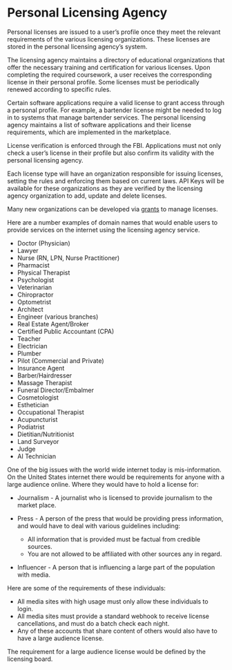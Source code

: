 # Personal Licensing Agency

Personal licenses are issued to a user’s profile once they meet the relevant requirements of the various licensing organizations. These licenses are stored in the personal licensing agency’s system.

The licensing agency maintains a directory of educational organizations that offer the necessary training and certification for various licenses. Upon completing the required coursework, a user receives the corresponding license in their personal profile. Some licenses must be periodically renewed according to specific rules.

Certain software applications require a valid license to grant access through a personal profile. For example, a bartender license might be needed to log in to systems that manage bartender services. The personal licensing agency maintains a list of software applications and their license requirements, which are implemented in the marketplace.

License verification is enforced through the FBI. Applications must not only check a user’s license in their profile but also confirm its validity with the personal licensing agency.

Each license type will have an organization responsible for issuing licenses, setting the rules and enforcing them based on current laws. API Keys will be available for these organizations as they are verified by the licensing agency organization to add, update and delete licenses.

Many new organizations can be developed via [grants](/grants/) to manage licenses.

Here are a number examples of domain names that would enable users to provide services on the internet using the licensing agency service.

- Doctor (Physician)
- Lawyer
- Nurse (RN, LPN, Nurse Practitioner)
- Pharmacist
- Physical Therapist
- Psychologist
- Veterinarian
- Chiropractor
- Optometrist
- Architect
- Engineer (various branches)
- Real Estate Agent/Broker
- Certified Public Accountant (CPA)
- Teacher
- Electrician
- Plumber
- Pilot (Commercial and Private)
- Insurance Agent
- Barber/Hairdresser
- Massage Therapist
- Funeral Director/Embalmer
- Cosmetologist
- Esthetician
- Occupational Therapist
- Acupuncturist
- Podiatrist
- Dietitian/Nutritionist
- Land Surveyor
- Judge
- AI Technician

One of the big issues with the world wide internet today is mis-information. On the United States internet there would be requirements for anyone with a large audience online. Where they would have to hold a license for:

- Journalism - A journalist who is licensed to provide journalism to the market place.
- Press - A person of the press that would be providing press information, and would have to deal with various guidelines including:

  - All information that is provided must be factual from credible sources.
  - You are not allowed to be affiliated with other sources any in regard.

- Influencer - A person that is influencing a large part of the population with media.

Here are some of the requirements of these individuals:

- All media sites with high usage must only allow these individuals to login.
- All media sites must provide a standard webhook to receive license cancellations, and must do a batch check each night.
- Any of these accounts that share content of others would also have to have a large audience license.

The requirement for a large audience license would be defined by the licensing board.
